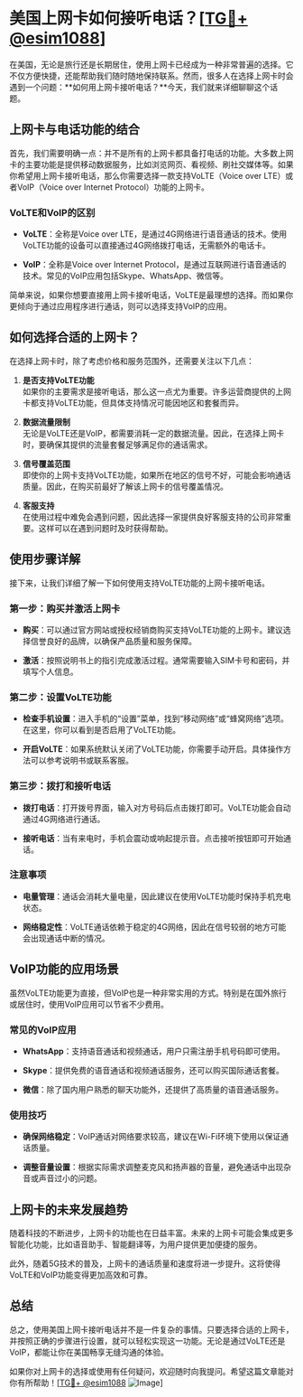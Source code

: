 # 美国上网卡如何接听电话？[[TG💪+ @esim1088](https://t.me/s/esim1088)]

在美国，无论是旅行还是长期居住，使用上网卡已经成为一种非常普遍的选择。它不仅方便快捷，还能帮助我们随时随地保持联系。然而，很多人在选择上网卡时会遇到一个问题：**如何用上网卡接听电话？**今天，我们就来详细聊聊这个话题。

## 上网卡与电话功能的结合

首先，我们需要明确一点：并不是所有的上网卡都具备打电话的功能。大多数上网卡的主要功能是提供移动数据服务，比如浏览网页、看视频、刷社交媒体等。如果你希望用上网卡接听电话，那么你需要选择一款支持VoLTE（Voice over LTE）或者VoIP（Voice over Internet Protocol）功能的上网卡。

### VoLTE和VoIP的区别

- **VoLTE**：全称是Voice over LTE，是通过4G网络进行语音通话的技术。使用VoLTE功能的设备可以直接通过4G网络拨打电话，无需额外的电话卡。
  
- **VoIP**：全称是Voice over Internet Protocol，是通过互联网进行语音通话的技术。常见的VoIP应用包括Skype、WhatsApp、微信等。

简单来说，如果你想要直接用上网卡接听电话，VoLTE是最理想的选择。而如果你更倾向于通过应用程序进行通话，则可以选择支持VoIP的应用。

## 如何选择合适的上网卡？

在选择上网卡时，除了考虑价格和服务范围外，还需要关注以下几点：

1. **是否支持VoLTE功能**  
   如果你的主要需求是接听电话，那么这一点尤为重要。许多运营商提供的上网卡都支持VoLTE功能，但具体支持情况可能因地区和套餐而异。

2. **数据流量限制**  
   无论是VoLTE还是VoIP，都需要消耗一定的数据流量。因此，在选择上网卡时，要确保其提供的流量套餐足够满足你的通话需求。

3. **信号覆盖范围**  
   即使你的上网卡支持VoLTE功能，如果所在地区的信号不好，可能会影响通话质量。因此，在购买前最好了解该上网卡的信号覆盖情况。

4. **客服支持**  
   在使用过程中难免会遇到问题，因此选择一家提供良好客服支持的公司非常重要。这样可以在遇到问题时及时获得帮助。

## 使用步骤详解

接下来，让我们详细了解一下如何使用支持VoLTE功能的上网卡接听电话。

### 第一步：购买并激活上网卡

- **购买**：可以通过官方网站或授权经销商购买支持VoLTE功能的上网卡。建议选择信誉良好的品牌，以确保产品质量和服务保障。
  
- **激活**：按照说明书上的指引完成激活过程。通常需要输入SIM卡号和密码，并填写个人信息。

### 第二步：设置VoLTE功能

- **检查手机设置**：进入手机的“设置”菜单，找到“移动网络”或“蜂窝网络”选项。在这里，你可以看到是否启用了VoLTE功能。

- **开启VoLTE**：如果系统默认关闭了VoLTE功能，你需要手动开启。具体操作方法可以参考说明书或联系客服。

### 第三步：拨打和接听电话

- **拨打电话**：打开拨号界面，输入对方号码后点击拨打即可。VoLTE功能会自动通过4G网络进行通话。

- **接听电话**：当有来电时，手机会震动或响起提示音。点击接听按钮即可开始通话。

### 注意事项

- **电量管理**：通话会消耗大量电量，因此建议在使用VoLTE功能时保持手机充电状态。
  
- **网络稳定性**：VoLTE通话依赖于稳定的4G网络，因此在信号较弱的地方可能会出现通话中断的情况。

## VoIP功能的应用场景

虽然VoLTE功能更为直接，但VoIP也是一种非常实用的方式。特别是在国外旅行或居住时，使用VoIP应用可以节省不少费用。

### 常见的VoIP应用

- **WhatsApp**：支持语音通话和视频通话，用户只需注册手机号码即可使用。
  
- **Skype**：提供免费的语音通话和视频通话服务，还可以购买国际通话套餐。

- **微信**：除了国内用户熟悉的聊天功能外，还提供了高质量的语音通话服务。

### 使用技巧

- **确保网络稳定**：VoIP通话对网络要求较高，建议在Wi-Fi环境下使用以保证通话质量。
  
- **调整音量设置**：根据实际需求调整麦克风和扬声器的音量，避免通话中出现杂音或声音过小的问题。

## 上网卡的未来发展趋势

随着科技的不断进步，上网卡的功能也在日益丰富。未来的上网卡可能会集成更多智能化功能，比如语音助手、智能翻译等，为用户提供更加便捷的服务。

此外，随着5G技术的普及，上网卡的通话质量和速度将进一步提升。这将使得VoLTE和VoIP功能变得更加高效和可靠。

## 总结

总之，使用美国上网卡接听电话并不是一件复杂的事情。只要选择合适的上网卡，并按照正确的步骤进行设置，就可以轻松实现这一功能。无论是通过VoLTE还是VoIP，都能让你在美国畅享无缝沟通的体验。

如果你对上网卡的选择或使用有任何疑问，欢迎随时向我提问。希望这篇文章能对你有所帮助！[[TG💪+ @esim1088](https://t.me/s/esim1088) ![Image](https://i.postimg.cc/4NQfJmqS/Snipaste-2025-05-13-00-14-12.png)]